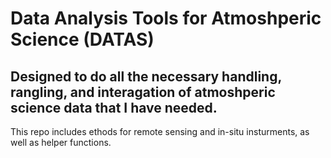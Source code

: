 # Data Analysis Tools for Atmoshperic Science (DATAS)

## Designed to do all the necessary handling, rangling, and interagation of atmoshperic science data that I have needed. 
This repo includes ethods for remote sensing and in-situ insturments, as well as helper functions. 
